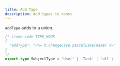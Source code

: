 ```yaml
---
title: Add Type
description: Add types to const
---
```


`addType` adds to a union.

```ts
/* clone-code TYPE_HOOK
{
  "addType": "<%= h.changeCase.pascalCase(name) %>"
}
*/
export type SubjectType = 'User' | 'Task' | 'all';

```